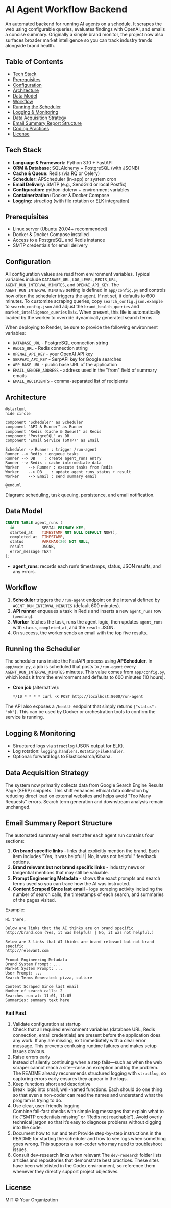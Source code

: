 # AI Agent Workflow Backend

An automated backend for running AI agents on a schedule. It scrapes the web using configurable queries, evaluates findings with OpenAI, and emails a concise summary. Originally a simple brand monitor, the project now also surfaces broader market intelligence so you can track industry trends alongside brand health.

## Table of Contents

* [Tech Stack](#tech-stack)
* [Prerequisites](#prerequisites)
* [Configuration](#configuration)
* [Architecture](#architecture)
* [Data Model](#data-model)
* [Workflow](#workflow)
* [Running the Scheduler](#running-the-scheduler)
* [Logging & Monitoring](#logging--monitoring)
* [Data Acquisition Strategy](#data-acquisition-strategy)
* [Email Summary Report Structure](#email-summary-report-structure)
* [Coding Practices](#coding-practices)
* [License](#license)
## Tech Stack

* **Language & Framework:** Python 3.10 + FastAPI
* **ORM & Database:** SQLAlchemy + PostgreSQL (with JSONB)
* **Cache & Queue:** Redis (via RQ or Celery)
* **Scheduler:** APScheduler (in-app) or system cron
* **Email Delivery:** SMTP (e.g., SendGrid or local Postfix)
* **Configuration:** python-dotenv + environment variables
* **Containerization:** Docker & Docker Compose
* **Logging:** structlog (with file rotation or ELK integration)

## Prerequisites

* Linux server (Ubuntu 20.04+ recommended)
* Docker & Docker Compose installed
* Access to a PostgreSQL and Redis instance
* SMTP credentials for email delivery

## Configuration

All configuration values are read from environment variables. Typical variables include `DATABASE_URL`, `LOG_LEVEL`, `REDIS_URL`, `AGENT_RUN_INTERVAL_MINUTES`, and `OPENAI_API_KEY`. The `AGENT_RUN_INTERVAL_MINUTES` setting is defined in `app/config.py` and controls how often the scheduler triggers the agent. If not set, it defaults to 600 minutes. To customize scraping queries, copy `search_config.json.example` to `search_config.json` and adjust the `brand_health_queries` and `market_intelligence_queries` lists. When present, this file is automatically loaded by the worker to override dynamically generated search terms.

When deploying to Render, be sure to provide the following environment variables:

- `DATABASE_URL` - PostgreSQL connection string
- `REDIS_URL` - Redis connection string
- `OPENAI_API_KEY` - your OpenAI API key
- `SERPAPI_API_KEY` - SerpAPI key for Google searches
- `APP_BASE_URL` - public base URL of the application
- `EMAIL_SENDER_ADDRESS` - address used in the "from" field of summary emails
- `EMAIL_RECIPIENTS` - comma-separated list of recipients

## Architecture

```plantuml
@startuml
hide circle

component "Scheduler" as Scheduler
component "API & Runner" as Runner
component "Redis (Cache & Queue)" as Redis
component "PostgreSQL" as DB
component "Email Service (SMTP)" as Email

Scheduler -> Runner : trigger /run-agent
Runner --> Redis : enqueue tasks
Runner --> DB    : create agent_runs entry
Runner --> Redis : cache intermediate data
Worker    --> Runner : execute tasks from Redis
Worker    --> DB    : update agent_runs status + result
Worker    --> Email : send summary email

@enduml
```

Diagram: scheduling, task queuing, persistence, and email notification.

## Data Model

```sql
CREATE TABLE agent_runs (
  id            SERIAL PRIMARY KEY,
  started_at    TIMESTAMP NOT NULL DEFAULT NOW(),
  completed_at  TIMESTAMP,
  status        VARCHAR(20) NOT NULL,
  result        JSONB,
  error_message TEXT
);
```

* **agent\_runs**: records each run’s timestamps, status, JSON results, and any errors.

## Workflow

1. **Scheduler** triggers the `/run-agent` endpoint on the interval defined by `AGENT_RUN_INTERVAL_MINUTES` (default 600 minutes).
2. **API runner** enqueues a task in Redis and inserts a new `agent_runs` row (`pending`).
3. **Worker** fetches the task, runs the agent logic, then updates `agent_runs` with `status`, `completed_at`, and the `result` JSON.
4. On success, the worker sends an email with the top five results.

## Running the Scheduler

The scheduler runs inside the FastAPI process using **APScheduler**. In `app/main.py`, a job is scheduled that posts to `/run-agent` every `AGENT_RUN_INTERVAL_MINUTES` minutes. This value comes from `app/config.py`, which loads it from the environment and defaults to 600 minutes (10 hours).

* **Cron job** (alternative):

  ```cron
  */10 * * * * curl -X POST http://localhost:8000/run-agent
  ```

The API also exposes a `/health` endpoint that simply returns `{"status": "ok"}`.
This can be used by Docker or orchestration tools to confirm the service is running.

## Logging & Monitoring

* Structured logs via `structlog` (JSON output for ELK).
* Log rotation: `logging.handlers.RotatingFileHandler`.
* Optional: forward logs to Elasticsearch/Kibana.

## Data Acquisition Strategy
The system now primarily collects data from Google Search Engine Results Page (SERP) snippets. This shift enhances ethical data collection by reducing direct load on external websites and helps avoid "Too Many Requests" errors. Search term generation and downstream analysis remain unchanged.

## Email Summary Report Structure

The automated summary email sent after each agent run contains four sections:
1. **On brand specific links** - links that explicitly mention the brand. Each item includes "Yes, it was helpful! | No, it was not helpful." feedback options.
2. **Brand relevant but not brand specific links** - industry news or tangential mentions that may still be valuable.
3. **Prompt Engineering Metadata** - shows the exact prompts and search terms used so you can trace how the AI was instructed.
4. **Content Scraped Since last email** - logs scraping activity including the number of search calls, the timestamps of each search, and summaries of the pages visited.

Example:
```
Hi there,

Below are links that the AI thinks are on brand specific
http://brand.com (Yes, it was helpful! | No, it was not helpful.)

Below are 3 links that AI thinks are brand relevant but not brand specific
http://relevant.com

Prompt Engineering Metadata
Brand System Prompt: ...
Market System Prompt: ...
User Prompt: ...
Search Terms Generated: pizza, culture

Content Scraped Since last email
Number of search calls: 2
Searches run at: 11:01, 11:05
Summaries: summary text here
```



### **Fail Fast**

1. Validate configuration at startup  
   Check that all required environment variables (database URL, Redis connection, email credentials) are present before the application does any work. If any are missing, exit immediately with a clear error message. This prevents confusing runtime failures and makes setup issues obvious.  
2. Raise errors early  
   Instead of silently continuing when a step fails—such as when the web scraper cannot reach a site—raise an exception and log the problem. The README already recommends structured logging with `structlog`, so capturing errors early ensures they appear in the logs.  
3. Keep functions short and descriptive  
   Break logic into small, well-named functions. Each should do one thing so that even a non-coder can read the names and understand what the program is trying to do.  
4. Use clear, user-friendly logging  
   Combine fail-fast checks with simple log messages that explain what to fix (“SMTP credentials missing” or “Redis not reachable”). Avoid overly technical jargon so that it’s easy to diagnose problems without digging into the code.  
5. Document how to run and test
   Provide step-by-step instructions in the README for starting the scheduler and how to see logs when something goes wrong. This supports a non-coder who may need to troubleshoot issues.
6. Consult dev-research links when relevant
   The `dev-research` folder lists articles and repositories that demonstrate best practices. These sites have been whitelisted in the Codex environment, so reference them whenever they directly support project objectives.


## License

MIT © Your Organization
